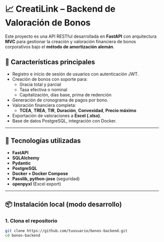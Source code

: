 # 📈 CreatiLink – Backend de Valoración de Bonos

Este proyecto es una API RESTful desarrollada en **FastAPI** con arquitectura **MVC** para gestionar la creación y valoración financiera de bonos corporativos bajo el **método de amortización alemán**.

## 🚀 Características principales

- Registro e inicio de sesión de usuarios con autenticación JWT.
- Creación de bonos con soporte para:
  - Gracia total y parcial
  - Tasa efectiva o nominal
  - Capitalización, días base, prima de redención
- Generación de cronograma de pagos por bono.
- Valoración financiera completa:
  - **TCEA**, **TREA**, **TIR**, **Duración**, **Convexidad**, **Precio máximo**
- Exportación de valoraciones a **Excel (.xlsx)**.
- Base de datos PostgreSQL, integración con Docker.

---

## 🧱 Tecnologías utilizadas

- **FastAPI**
- **SQLAlchemy**
- **Pydantic**
- **PostgreSQL**
- **Docker + Docker Compose**
- **Passlib, python-jose** (seguridad)
- **openpyxl** (Excel export)

---

## 📦 Instalación local (modo desarrollo)

### 1. Clona el repositorio

```bash
git clone https://github.com/tuusuario/bonos-backend.git
cd bonos-backend
```

